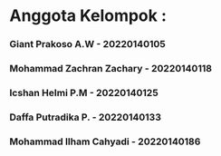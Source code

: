<h1>Anggota Kelompok : </h1>

<h3>Giant Prakoso A.W - 20220140105</h3>
<h3>Mohammad Zachran Zachary - 20220140118</h3>
<h3>Icshan Helmi P.M - 20220140125</h3>
<h3>Daffa Putradika P. - 20220140133</h3>
<h3>Mohammad Ilham Cahyadi - 20220140186</h3>
